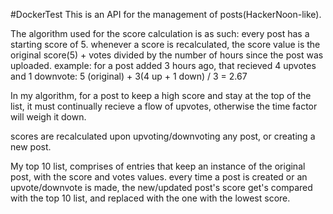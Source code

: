 #DockerTest
This is an API for the management of posts(HackerNoon-like).

The algorithm used for the score calculation is as such:
every post has a starting score of 5.
whenever a score is recalculated, the score value is the original score(5) + votes divided by the number of hours since the post was uploaded.
example:
for a post added 3 hours ago, that recieved 4 upvotes and 1 downvote:
5 (original) + 3(4 up + 1 down) / 3 = 2.67

In my algorithm, for a post to keep a high score and stay at the top of the list, it must continually recieve a flow of upvotes, otherwise the time factor will weigh it down.

scores are recalculated upon upvoting/downvoting any post, or creating a new post.

My top 10 list, comprises of entries that keep an instance of the original post, with the score and votes values.
every time a post is created or an upvote/downvote is made, the new/updated post's score get's compared with the top 10 list, and replaced with the one with the lowest score.
